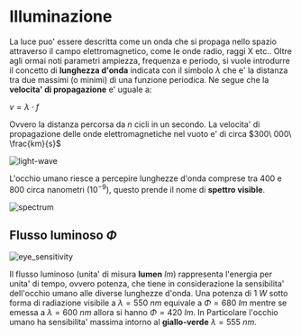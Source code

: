 # Illuminazione  

La luce puo' essere descritta come un onda che si propaga nello spazio attraverso il campo elettromagnetico, come le onde radio, raggi X etc.. Oltre agli ormai noti parametri ampiezza, frequenza e periodo, si vuole introdurre il concetto di **lunghezza d'onda** indicata con il simbolo $\lambda$ che e' la distanza tra due massimi (o minimi) di una funzione periodica. Ne segue che la **velocita' di propagazione** e' uguale a:  

$v = \lambda \cdot f$  

Ovvero la distanza percorsa da $n$ cicli in un secondo. La velocita' di propagazione delle onde elettromagnetiche nel vuoto e' di circa $300\ 000\ \frac{km}{s}$  

![light-wave](https://github.com/user-attachments/assets/1fc83982-c7d8-4587-9d87-8fbb49a98a64)  

L'occhio umano riesce a percepire lunghezze d'onda comprese tra $400$ e $800$ circa nanometri ($10^{-9}$), questo prende il nome di **spettro visible**.  

![spectrum](https://github.com/user-attachments/assets/bc2662e7-08cb-451b-88f1-cce587e1b495)  


## Flusso luminoso $\Phi$  

![eye_sensitivity](https://github.com/user-attachments/assets/bc138e56-d510-42af-b539-7ea593d97caf)  

Il flusso luminoso (unita' di misura **lumen** $lm$) rappresenta l'energia per unita' di tempo, ovvero potenza, che tiene in considerazione la sensibilita' dell'occhio umano alle diverse lunghezze d'onda. Una potenza di $1\ W$ sotto forma di radiazione visibile a $\lambda = 550\ nm$ equivale a $\Phi = 680\ lm$ mentre se emessa a $\lambda = 600\ nm$ allora si hanno $\Phi =420\ lm$. In Particolare l'occhio umano ha sensibilita' massima intorno al **giallo-verde** $\lambda = 555\ nm$.  

